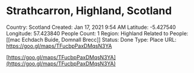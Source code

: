 # Strathcarron, Highland, Scotland

Country: Scotland
Created: Jan 17, 2021 9:54 AM
Latitude: -5.427540
Longitude: 57.423840
People Count: 1
Region: Highland
Related to People: [[mac Echdach Buide, Domnall Brecc]]
Status: Done
Type: Place
URL: https://goo.gl/maps/TFucbpPaxDMqsN3YA

[https://goo.gl/maps/TFucbpPaxDMqsN3YA](https://goo.gl/maps/TFucbpPaxDMqsN3YA)